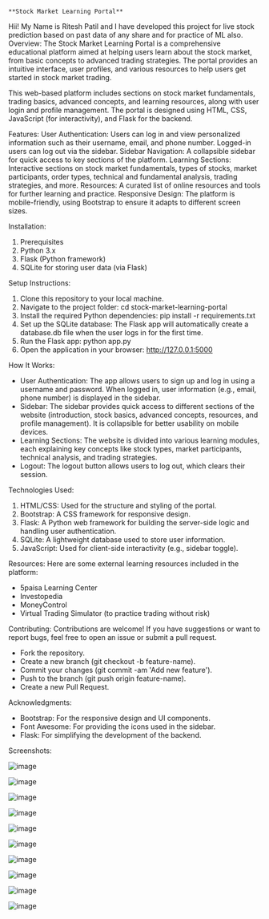     **Stock Market Learning Portal**
Hii! My Name is Ritesh Patil and I have developed this project for live stock prediction based on past data of any share and for practice of ML also.                                                                          
Overview:
The Stock Market Learning Portal is a comprehensive educational platform aimed at helping users learn about the stock market, from basic concepts to advanced trading strategies. 
The portal provides an intuitive interface, user profiles, and various resources to help users get started in stock market trading.

This web-based platform includes sections on stock market fundamentals, trading basics, advanced concepts, and learning resources, along with user login and profile management. 
The portal is designed using HTML, CSS, JavaScript (for interactivity), and Flask for the backend.


Features:
User Authentication: Users can log in and view personalized information such as their username, email, and phone number. Logged-in users can log out via the sidebar.
Sidebar Navigation: A collapsible sidebar for quick access to key sections of the platform.
Learning Sections: Interactive sections on stock market fundamentals, types of stocks, market participants, order types, technical and fundamental analysis, trading strategies, and more.
Resources: A curated list of online resources and tools for further learning and practice.
Responsive Design: The platform is mobile-friendly, using Bootstrap to ensure it adapts to different screen sizes.


Installation:
1. Prerequisites
2. Python 3.x
3. Flask (Python framework)
4. SQLite for storing user data (via Flask)

Setup Instructions:
1. Clone this repository to your local machine.
2. Navigate to the project folder:
  cd stock-market-learning-portal
3. Install the required Python dependencies:
  pip install -r requirements.txt
4. Set up the SQLite database:
  The Flask app will automatically create a database.db file when the user logs in for the first time.
5. Run the Flask app:
  python app.py
6. Open the application in your browser:
  http://127.0.0.1:5000




How It Works: 

* User Authentication: The app allows users to sign up and log in using a username and password. When logged in, user information (e.g., email, phone number) is displayed in the sidebar.
* Sidebar: The sidebar provides quick access to different sections of the website (introduction, stock basics, advanced concepts, resources, and profile management). It is collapsible for    better usability on mobile devices.
* Learning Sections: The website is divided into various learning modules, each explaining key concepts like stock types, market participants, technical analysis, and trading strategies.
* Logout: The logout button allows users to log out, which clears their session.

  
Technologies Used:
1. HTML/CSS: Used for the structure and styling of the portal.
2. Bootstrap: A CSS framework for responsive design.
3. Flask: A Python web framework for building the server-side logic and handling user authentication.
4. SQLite: A lightweight database used to store user information.
5. JavaScript: Used for client-side interactivity (e.g., sidebar toggle).


Resources: 
Here are some external learning resources included in the platform:
* 5paisa Learning Center
* Investopedia
* MoneyControl
* Virtual Trading Simulator (to practice trading without risk)

Contributing: 
Contributions are welcome! If you have suggestions or want to report bugs, feel free to open an issue or submit a pull request.
* Fork the repository.
* Create a new branch (git checkout -b feature-name).
* Commit your changes (git commit -am 'Add new feature').
* Push to the branch (git push origin feature-name).
* Create a new Pull Request.

Acknowledgments:
  * Bootstrap: For the responsive design and UI components.
  * Font Awesome: For providing the icons used in the sidebar.
  * Flask: For simplifying the development of the backend.

Screenshots: 

![image](https://github.com/user-attachments/assets/35f92cc1-8e61-434b-af74-866e7fa516b7)

![image](https://github.com/user-attachments/assets/9c504886-3c36-433d-8eee-b2c4e35141aa)

![image](https://github.com/user-attachments/assets/190c66fd-f363-4854-9df0-645bd780ffcb)

![image](https://github.com/user-attachments/assets/9a618c28-d0f9-476e-b05c-75b59d4b2faf)

![image](https://github.com/user-attachments/assets/6691b911-cdf2-40a0-9288-0191607ec12e)

![image](https://github.com/user-attachments/assets/01cd951b-41d8-44d6-99cb-8aa5341ceef1)

![image](https://github.com/user-attachments/assets/b16cf44b-bc71-4d90-9cda-462c095c7cdc)

![image](https://github.com/user-attachments/assets/08374fac-d1bf-423b-b713-13b3b53056f5)

![image](https://github.com/user-attachments/assets/828abf06-b056-4102-8e3d-2a1b1e07da20)

![image](https://github.com/user-attachments/assets/35061146-8c90-49bf-b77d-1a130bfdfa79)











